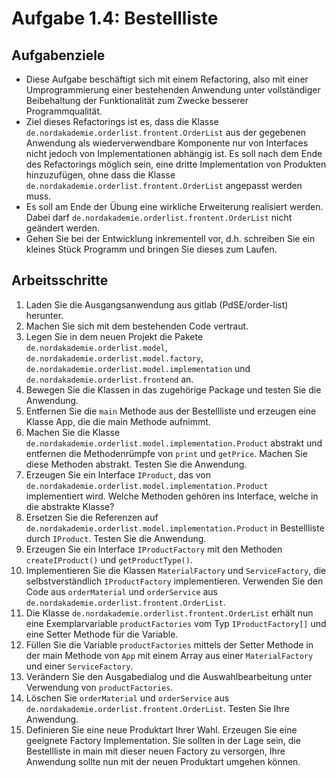 # Aufgabe 1.4: Bestellliste

## Aufgabenziele
* Diese Aufgabe beschäftigt sich mit einem Refactoring, also mit einer Umprogrammierung einer bestehenden Anwendung unter vollständiger Beibehaltung der Funktionalität zum Zwecke besserer Programmqualität. 
* Ziel dieses Refactorings ist es, dass die Klasse `de.nordakademie.orderlist.frontent.OrderList` aus der gegebenen Anwendung als wiederverwendbare Komponente nur von Interfaces nicht jedoch von Implementationen abhängig ist. Es soll nach dem Ende des Refactorings möglich sein, eine dritte Implementation von Produkten hinzuzufügen, ohne dass die Klasse `de.nordakademie.orderlist.frontent.OrderList` angepasst werden muss. 
* Es soll am Ende der Übung eine wirkliche Erweiterung realisiert werden. Dabei darf `de.nordakademie.orderlist.frontent.OrderList` nicht geändert werden.
* Gehen Sie bei der Entwicklung inkrementell vor, d.h. schreiben Sie ein kleines Stück Programm und bringen Sie dieses zum Laufen.

## Arbeitsschritte
1. Laden Sie die Ausgangsanwendung aus gitlab (PdSE/order-list) herunter.
2. Machen Sie sich mit dem bestehenden Code vertraut.
3. Legen Sie in dem neuen Projekt die Pakete `de.nordakademie.orderlist.model`, `de.nordakademie.orderlist.model.factory`, `de.nordakademie.orderlist.model.implementation` und `de.nordakademie.orderlist.frontend` an.
4. Bewegen Sie die Klassen in das zugehörige Package und testen Sie die Anwendung.
5. Entfernen Sie die `main` Methode aus der Bestellliste und erzeugen eine Klasse App, die die main Methode aufnimmt.
6. Machen Sie die Klasse `de.nordakademie.orderlist.model.implementation.Product` abstrakt und entfernen die Methodenrümpfe von `print` und `getPrice`. Machen Sie diese Methoden abstrakt. Testen Sie die Anwendung.
7. Erzeugen Sie ein Interface `IProduct`, das von `de.nordakademie.orderlist.model.implementation.Product` implementiert wird. Welche Methoden gehören ins Interface, welche in die abstrakte Klasse?
8. Ersetzen Sie die Referenzen auf `de.nordakademie.orderlist.model.implementation.Product` in Bestellliste durch `IProduct`. Testen Sie die Anwendung.    
9. Erzeugen Sie ein Interface `IProductFactory` mit den Methoden `createIProduct()` und `getProductType()`.
10. Implementieren Sie die Klassen `MaterialFactory` und `ServiceFactory`, die selbstverständlich `IProductFactory` implementieren. Verwenden Sie den Code aus `orderMaterial` und `orderService` aus `de.nordakademie.orderlist.frontent.OrderList`.
11. Die Klasse `de.nordakademie.orderlist.frontent.OrderList` erhält nun eine Exemplarvariable `productFactories` vom Typ `IProductFactory[]` und eine Setter Methode für die Variable.
12. Füllen Sie die Variable `productFactories` mittels der Setter Methode in der main Methode von `App` mit einem Array aus einer `MaterialFactory` und einer `ServiceFactory`. 
13. Verändern Sie den Ausgabedialog und die Auswahlbearbeitung unter Verwendung von `productFactories`.
14. Löschen Sie `orderMaterial` und `orderService` aus `de.nordakademie.orderlist.frontent.OrderList`. Testen Sie Ihre Anwendung.
15. Definieren Sie eine neue Produktart Ihrer Wahl. Erzeugen Sie eine geeignete Factory Implementation. Sie sollten in der Lage sein, die Bestellliste in main mit dieser neuen Factory zu versorgen, Ihre Anwendung sollte nun mit der neuen Produktart umgehen können.
